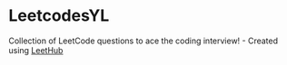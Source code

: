 # LeetcodesYL
Collection of LeetCode questions to ace the coding interview! - Created using [LeetHub](https://github.com/QasimWani/LeetHub)
